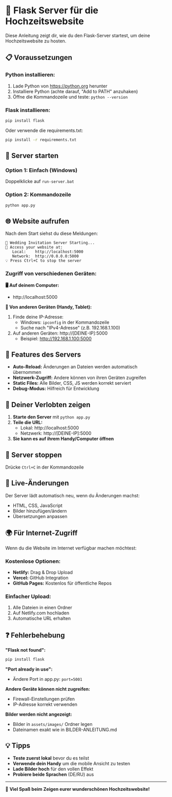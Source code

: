 # 🚀 Flask Server für die Hochzeitswebsite

Diese Anleitung zeigt dir, wie du den Flask-Server startest, um deine Hochzeitswebsite zu hosten.

## 📋 Voraussetzungen

### Python installieren:
1. Lade Python von https://python.org herunter
2. Installiere Python (achte darauf, "Add to PATH" anzuhaken)
3. Öffne die Kommandozeile und teste: `python --version`

### Flask installieren:
```bash
pip install flask
```

Oder verwende die requirements.txt:
```bash
pip install -r requirements.txt
```

## 🎯 Server starten

### Option 1: Einfach (Windows)
Doppelklicke auf `run-server.bat`

### Option 2: Kommandozeile
```bash
python app.py
```

## 🌐 Website aufrufen

Nach dem Start siehst du diese Meldungen:
```
🎉 Wedding Invitation Server Starting...
📱 Access your website at:
   Local:    http://localhost:5000
   Network:  http://0.0.0.0:5000
💡 Press Ctrl+C to stop the server
```

### Zugriff von verschiedenen Geräten:

**🖥️ Auf deinem Computer:**
- http://localhost:5000

**📱 Von anderen Geräten (Handy, Tablet):**
1. Finde deine IP-Adresse:
   - Windows: `ipconfig` in der Kommandozeile
   - Suche nach "IPv4-Adresse" (z.B. 192.168.1.100)
2. Auf anderen Geräten: http://[DEINE-IP]:5000
   - Beispiel: http://192.168.1.100:5000

## 🔧 Features des Servers

- **Auto-Reload:** Änderungen an Dateien werden automatisch übernommen
- **Netzwerk-Zugriff:** Andere können von ihren Geräten zugreifen
- **Static Files:** Alle Bilder, CSS, JS werden korrekt serviert
- **Debug-Modus:** Hilfreich für Entwicklung

## 📱 Deiner Verlobten zeigen

1. **Starte den Server** mit `python app.py`
2. **Teile die URL:**
   - Lokal: http://localhost:5000
   - Netzwerk: http://[DEINE-IP]:5000
3. **Sie kann es auf ihrem Handy/Computer öffnen**

## 🛑 Server stoppen

Drücke `Ctrl+C` in der Kommandozeile

## 🎨 Live-Änderungen

Der Server lädt automatisch neu, wenn du Änderungen machst:
- HTML, CSS, JavaScript
- Bilder hinzufügen/ändern
- Übersetzungen anpassen

## 🌍 Für Internet-Zugriff

Wenn du die Website im Internet verfügbar machen möchtest:

### Kostenlose Optionen:
- **Netlify:** Drag & Drop Upload
- **Vercel:** GitHub Integration
- **GitHub Pages:** Kostenlos für öffentliche Repos

### Einfacher Upload:
1. Alle Dateien in einen Ordner
2. Auf Netlify.com hochladen
3. Automatische URL erhalten

## ❓ Fehlerbehebung

**"Flask not found":**
```bash
pip install flask
```

**"Port already in use":**
- Ändere Port in app.py: `port=5001`

**Andere Geräte können nicht zugreifen:**
- Firewall-Einstellungen prüfen
- IP-Adresse korrekt verwenden

**Bilder werden nicht angezeigt:**
- Bilder in `assets/images/` Ordner legen
- Dateinamen exakt wie in BILDER-ANLEITUNG.md

## 💡 Tipps

- **Teste zuerst lokal** bevor du es teilst
- **Verwende dein Handy** um die mobile Ansicht zu testen
- **Lade Bilder hoch** für den vollen Effekt
- **Probiere beide Sprachen** (DE/RU) aus

---
🎉 **Viel Spaß beim Zeigen eurer wunderschönen Hochzeitswebsite!**